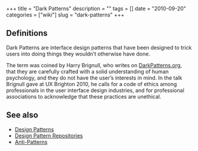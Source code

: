 +++
title = "Dark Patterns"
description = ""
tags = []
date = "2010-09-20"
categories = ["wiki"]
slug = "dark-patterns"
+++




<h2 id="toc0">Definitions</h2>
<p>Dark Patterns are interface design patterns that have been designed to trick users into doing things they wouldn’t otherwise have done.</p>

<p>The term was coined by Harry Brignull, who writes on <a href="http://darkpatterns.org/">DarkPatterns.org</a>, that they are carefully crafted with a solid understanding of human psychology, and they do not have the user’s interests in mind. In the talk Brignull gave at UX Brighton 2010, he calls for a code of ethics among professionals in the user interface design industries, and for professional associations to acknowledge that these practices are unethical.</p>


<h2 id="toc1">See also</h2>
<ul>
    <li> <a href="/wiki/design-patterns/">Design Patterns</a></li>
    <li> <a href="/wiki/design-pattern-repositories/">Design Pattern Repositories</a></li>
    <li> <a href="/wiki/anti-patterns/">Anti-Patterns</a></li>
</ul>
